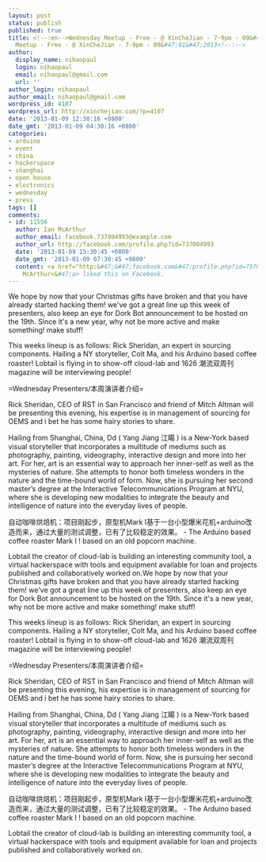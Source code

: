 ```yaml
---
layout: post
status: publish
published: true
title: <!--:en-->Wednesday Meetup - Free - @ XinCheJian - 7-9pm - 09&#47;01&#47;2013<!--:--><!--:zh-->Wednesday
  Meetup - Free - @ XinCheJian - 7-9pm - 09&#47;01&#47;2013<!--:-->
author:
  display_name: nihaopaul
  login: nihaopaul
  email: nihaopaul@gmail.com
  url: ''
author_login: nihaopaul
author_email: nihaopaul@gmail.com
wordpress_id: 4107
wordpress_url: http://xinchejian.com/?p=4107
date: '2013-01-09 12:30:16 +0800'
date_gmt: '2013-01-09 04:30:16 +0800'
categories:
- arduino
- event
- china
- hackerspace
- shanghai
- open house
- electronics
- wednesday
- press
tags: []
comments:
- id: 11556
  author: Ian McArthur
  author_email: facebook.737004993@example.com
  author_url: http://facebook.com/profile.php?id=737004993
  date: '2013-01-09 15:30:45 +0800'
  date_gmt: '2013-01-09 07:30:45 +0800'
  content: <a href="http:&#47;&#47;facebook.com&#47;profile.php?id=737004993" target="_blank">Ian
    McArthur<&#47;a> liked this on Facebook.
---
```

<p><!--:en-->We hope by now that your Christmas gifts have broken and that you have already started hacking them! we've got a great line up this week of presenters, also keep an eye for Dork Bot announcement to be hosted on the 19th. Since it's a new year, why not be more active and make something! make stuff!</p>
<p>This weeks lineup is as follows: Rick Sheridan, an expert in sourcing components. Hailing a NY storyteller, Colt Ma, and his Arduino based coffee roaster! Lobtail is flying in to show-off cloud-lab and 1626 潮流双周刊 magazine will be interviewing people!</p>
<p>=Wednesday Presenters&#47;本周演讲者介绍=</p>
<p>Rick Sheridan, CEO of RST in San Francisco and friend of Mitch Altman will be presenting this evening, his expertise is in management of sourcing for OEMS and i bet he has some hairy stories to share.</p>
<p>Hailing from Shanghai, China, Dd ( Yang Jiang 江暘 ) is a New-York based visual storyteller that incorporates a multitude of mediums such as photography, painting, videography, interactive design and more into her art. For her, art is an essential way to approach her inner-self as well as  the mysteries of nature. She attempts to honor both timeless wonders in the nature and the time-bound world of form. Now, she is pursuing her second master&rsquo;s degree at the Interactive Telecommunications Program at NYU, where she is developing new modalities to integrate the beauty and intelligence of nature into the everyday lives of people.</p>
<p>自动咖啡烘焙机：项目刚起步，原型机Mark I基于一台小型爆米花机+arduino改造而来，通过大量的测试调整，已有了比较稳定的效果。 - The Arduino based coffee roaster Mark I ! based on an old popcorn machine.</p>
<p>Lobtail the creator of cloud-lab is building an interesting community tool, a virtual hackerspace with tools and equipment available for loan and projects published and collaboratively worked on.<!--:--><!--:zh-->We hope by now that your Christmas gifts have broken and that you have already started hacking them! we've got a great line up this week of presenters, also keep an eye for Dork Bot announcement to be hosted on the 19th. Since it's a new year, why not be more active and make something! make stuff!</p>
<p>This weeks lineup is as follows: Rick Sheridan, an expert in sourcing components. Hailing a NY storyteller, Colt Ma, and his Arduino based coffee roaster! Lobtail is flying in to show-off cloud-lab and 1626 潮流双周刊 magazine will be interviewing people!</p>
<p>=Wednesday Presenters&#47;本周演讲者介绍=</p>
<p>Rick Sheridan, CEO of RST in San Francisco and friend of Mitch Altman will be presenting this evening, his expertise is in management of sourcing for OEMS and i bet he has some hairy stories to share.</p>
<p>Hailing from Shanghai, China, Dd ( Yang Jiang 江暘 ) is a New-York based visual storyteller that incorporates a multitude of mediums such as photography, painting, videography, interactive design and more into her art. For her, art is an essential way to approach her inner-self as well as  the mysteries of nature. She attempts to honor both timeless wonders in the nature and the time-bound world of form. Now, she is pursuing her second master&rsquo;s degree at the Interactive Telecommunications Program at NYU, where she is developing new modalities to integrate the beauty and intelligence of nature into the everyday lives of people.</p>
<p>自动咖啡烘焙机：项目刚起步，原型机Mark I基于一台小型爆米花机+arduino改造而来，通过大量的测试调整，已有了比较稳定的效果。 - The Arduino based coffee roaster Mark I ! based on an old popcorn machine.</p>
<p>Lobtail the creator of cloud-lab is building an interesting community tool, a virtual hackerspace with tools and equipment available for loan and projects published and collaboratively worked on.<!--:--></p>
